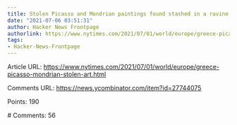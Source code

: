 ```yaml
---
title: Stolen Picasso and Mondrian paintings found stashed in a ravine in Greece
date: "2021-07-06 03:51:31"
author: Hacker News Frontpage
authorlink: https://www.nytimes.com/2021/07/01/world/europe/greece-picasso-mondrian-stolen-art.html
tags:
- Hacker-News-Frontpage
---
```


<p>Article URL: <a href="https://www.nytimes.com/2021/07/01/world/europe/greece-picasso-mondrian-stolen-art.html">https://www.nytimes.com/2021/07/01/world/europe/greece-picasso-mondrian-stolen-art.html</a></p>
<p>Comments URL: <a href="https://news.ycombinator.com/item?id=27744075">https://news.ycombinator.com/item?id=27744075</a></p>
<p>Points: 190</p>
<p># Comments: 56</p>
